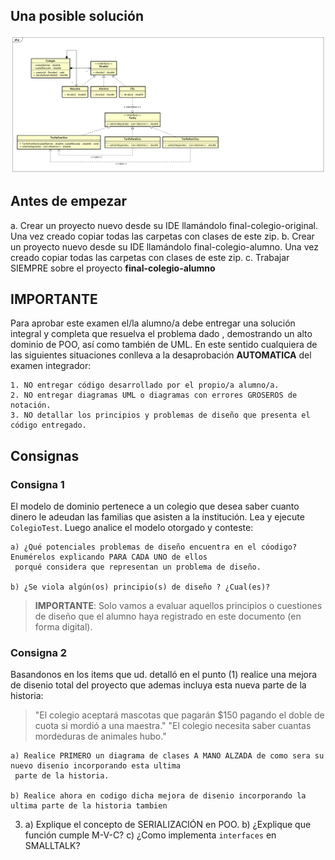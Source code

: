 ## Una posible solución

![diagrama_clase][diagrama_clase]

## Antes de empezar
 
a. Crear un proyecto nuevo desde su IDE llamándolo final-colegio-original. Una vez creado copiar todas las carpetas con
 clases de este zip.
b. Crear un proyecto nuevo desde su IDE llamándolo final-colegio-alumno. Una vez creado copiar todas las carpetas con
 clases de este zip.
c. Trabajar SIEMPRE sobre el proyecto **final-colegio-alumno**


## IMPORTANTE

Para aprobar este examen el/la alumno/a debe entregar una solución integral y completa que resuelva el problema dado
,  demostrando un alto dominio de POO, así como también de UML.
En este sentido cualquiera de las siguientes situaciones conlleva a la desaprobación **AUTOMATICA** del examen
 integrador:

	1. NO entregar código desarrollado por el propio/a alumno/a.
	2. NO entregar diagramas UML o diagramas con errores GROSEROS de notación.
	3. NO detallar los principios y problemas de diseño que presenta el código entregado.


## Consignas

### Consigna 1
El modelo de dominio pertenece a un colegio que desea saber cuanto dinero le adeudan las familias que asisten a la
 institución. Lea y ejecute `ColegioTest`. Luego analice el modelo otorgado y conteste:

    a) ¿Qué potenciales problemas de diseño encuentra en el cóodigo? Enumérelos explicando PARA CADA UNO de ellos
	 porqué considera que representan un problema de diseño.
    
    b) ¿Se viola algún(os) principio(s) de diseño ? ¿Cual(es)? 

> **IMPORTANTE**: Solo vamos a evaluar aquellos principios o cuestiones de diseño que el alumno haya registrado en este
 documento (en forma digital).
 
### Consigna 2
Basandonos en los items que ud. detalló en el punto (1) realice una mejora de disenio total del proyecto que ademas
 incluya  esta nueva parte de la historia:
 	
> "El colegio aceptará mascotas que pagarán $150 pagando el doble de cuota si mordió a una maestra."
> "El colegio necesita saber cuantas mordeduras de animales hubo."
		
    a) Realice PRIMERO un diagrama de clases A MANO ALZADA de como sera su nuevo disenio incorporando esta ultima
     parte de la historia.
 
    b) Realice ahora en codigo dicha mejora de disenio incorporando la ultima parte de la historia tambien

3)	a) Explique el concepto de SERIALIZACIÓN en POO.
	b) ¿Explique que función cumple M-V-C?
	c) ¿Como implementa `interfaces` en SMALLTALK?


[diagrama_clase]: /diagrams/Class%20Diagram0.png
